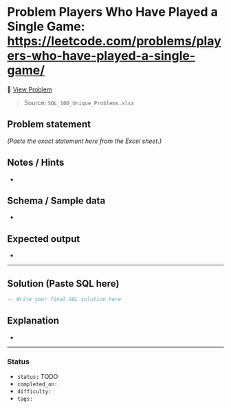 # Problem Players Who Have Played a Single Game: https://leetcode.com/problems/players-who-have-played-a-single-game/

🔗 [View Problem](https://leetcode.com/problems/players-who-have-played-a-single-game/)

> Source: `SQL_100_Unique_Problems.xlsx`

## Problem statement
*(Paste the exact statement here from the Excel sheet.)*

## Notes / Hints
- 

## Schema / Sample data
- 

## Expected output
- 

---

## Solution (Paste SQL here)
```sql
-- Write your final SQL solution here
```

## Explanation
- 

---

### Status
- `status:` TODO
- `completed_on:` 
- `difficulty:` 
- `tags:` 
